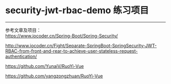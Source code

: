# security-jwt-rbac-demo 练习项目

---
参考文章及项目：  
https://www.iocoder.cn/Spring-Boot/Spring-Security/

http://www.iocoder.cn/Fight/Separate-SpringBoot-SpringSecurity-JWT-RBAC-from-front-and-rear-to-achieve-user-stateless-request-authentication/

https://github.com/YunaiV/RuoYi-Vue

https://github.com/yangzongzhuan/RuoYi-Vue
